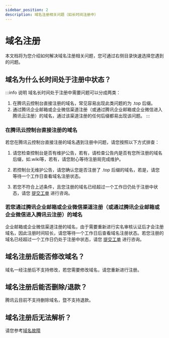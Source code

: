```yaml
---
sidebar_position: 2
description: 域名注册相关问题（如长时间注册中）
---
```

# 域名注册
本文档将为您介绍如何解决域名注册相关问题，您可通过右侧目录快速选择您遇到的问题。
## 域名为什么长时间处于注册中状态？
:::info 说明
域名长时间处于注册中需要问题可以分成两类：
1. 在腾讯云控制台直接注册的域名，常见容易出现此类问题的为 .top 后缀。
2. 通过腾讯企业邮箱或企业微信渠道注册（或通过腾讯企业邮箱或企业微信进入腾讯云注册）的域名，通过该渠道注册的任何后缀都易出现该问题。
::: 
### 在腾讯云控制台直接注册的域名
若您在腾讯云控制台直接注册的域名遇到注册中问题，请您按照以下方式排查：
1. 请您检查控制台是否有维护公告，若有，请检查公告内是否有您所注册的域名后缀，如.wiki等，若有，请您耐心等待注册局完成维护。

2. 若控制台无维护公告，请您确认您是否注册了 .top 后缀的域名，若是，请您等待一个工作日查看域名注册状态。

3. 若您不符合上述条件，且您注册的域名已经超过一个工作日仍处于注册中状态，请您 [提交工单](https://console.cloud.tencent.com/workorder) 进行咨询。

### 若您通过腾讯企业邮箱或企业微信渠道注册（或通过腾讯企业邮箱或企业微信进入腾讯云注册）的域名
企业邮箱或企业微信渠道注册的域名，由于需要重新进行实名审核认证后才会注册域名，因此注册时间较长，请您等待一个工作日后查看域名注册状态。若您注册的域名已经超过一个工作日仍处于注册中状态，请您 [提交工单](https://console.cloud.tencent.com/workorder) 进行咨询。

## 域名注册后能否修改域名？
域名一经注册后不支持修改，若您需要修改域名，请您重新进行注册。

## 域名注册后能否删除/退款？
腾讯云目前不支持删除域名，暨不支持退款。

## 域名注册后无法解析？
请您参考[域名故障](category/域名)